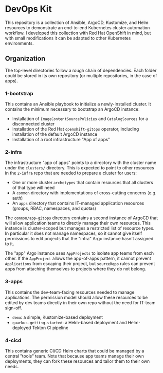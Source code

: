 # DevOps Kit

This repository is a collection of Ansible, ArgoCD, Kustomize, and Helm resources to demonstrate an end-to-end Kubernetes cluster automation workflow.  I developed this collection with Red Hat OpenShift in mind, but with small modifications it can be adapted to other Kubernetes environments.

## Organization

The top-level directories follow a rough chain of dependencies.  Each folder could be stored in its own repository (or multiple repositories, in the case of apps).

### 1-bootstrap

This contains an Ansible playbook to initialize a newly-installed cluster.  It contains the minimum necessary to bootstrap an ArgoCD instance:

* Installation of `ImageContentSourcePolicies` and `CatalogSources` for a disconnected cluster
* Installation of the Red Hat `openshift-gitops` operator, including installation of the default ArgoCD instance
* Installation of a root infrastructure "App of apps"

### 2-infra

The infrastructure "app of apps" points to a directory with the cluster name under the `clusters/` directory.  This is expected to point to other resources in the `2-infra` repo that are needed to prepare a cluster for users:

* One or more cluster `archetypes` that contain resources that all clusters of that type will need
* A `common` directory with implementations of cross-cutting concerns (e.g. auth)
* An `apps` directory that contains IT-managed application resources (groups, RBAC, namespaces, and quotas)

The `common/app-gitops` directory contains a second instance of ArgoCD that will allow application teams to directly manage their own resources.  This instance is cluster-scoped but manages a restricted list of resource types.  In particular it does not manage namespaces, so it cannot give itself permissions to edit projects that the "infra" Argo instance hasn't assigned to it.

The "app" Argo instance uses `AppProjects` to isolate app teams from each other.  If the `AppProject` allows the app-of-apps pattern, it cannot prevent `Applications` from escaping their project, but `sourceRepo` rules can prevent apps from attaching themselves to projects where they do not belong.

### 3-apps

This contains the dev-team-facing resources needed to manage applications.  The permission model should allow these resources to be edited by dev teams directly in their own repo without the need for IT-team sign-off.

* `demo`: a simple, Kustomize-based deployment
* `quarkus-getting-started`: a Helm-based deployment and Helm-deployed Tekton CI pipeline

### 4-cicd

This contains generic CI/CD Helm charts that could be managed by a central "tools" team.  Note that because app teams manage their own deployments, they can fork these resources and tailor them to their own needs.
